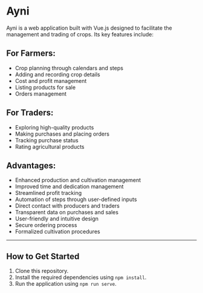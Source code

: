 # Ayni

Ayni is a web application built with Vue.js designed to facilitate the management and trading of crops. Its key features include:

## For Farmers:

- Crop planning through calendars and steps
- Adding and recording crop details
- Cost and profit management
- Listing products for sale
- Orders management

## For Traders:

- Exploring high-quality products
- Making purchases and placing orders
- Tracking purchase status
- Rating agricultural products

## Advantages:

- Enhanced production and cultivation management
- Improved time and dedication management
- Streamlined profit tracking
- Automation of steps through user-defined inputs
- Direct contact with producers and traders
- Transparent data on purchases and sales
- User-friendly and intuitive design
- Secure ordering process
- Formalized cultivation procedures

---

## How to Get Started

1. Clone this repository.
2. Install the required dependencies using `npm install`.
3. Run the application using `npm run serve`.
